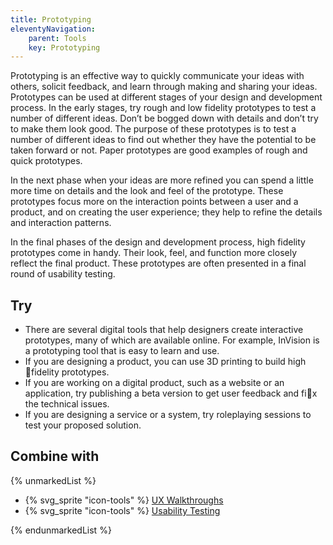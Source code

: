 ```yaml
---
title: Prototyping
eleventyNavigation:
    parent: Tools
    key: Prototyping
---
```


Prototyping is an effective way to quickly communicate your ideas with others, solicit feedback, and learn through
making and sharing your ideas. Prototypes can be used at different stages of your design and development process. In the
early stages, try rough and low fidelity prototypes to test a number of different ideas. Don’t be bogged down with
details and don’t try to make them look good. The purpose of these prototypes is to test a number of different ideas to
find out whether they have the potential to be taken forward or not. Paper prototypes are good examples of rough and
quick prototypes.

In the next phase when your ideas are more refined you can spend a little more time on details and the look and feel of
the prototype. These prototypes focus more on the interaction points between a user and a product, and on creating the
user experience; they help to refine the details and interaction patterns.

In the final phases of the design and development process, high fidelity prototypes come in handy. Their look, feel, and
function more closely reflect the final product. These prototypes are often presented in a final round of usability
testing.

## Try

* There are several digital tools that help designers create interactive prototypes, many of which are available online.
  For example, InVision is a prototyping tool that is easy to learn and use.
* If you are designing a product, you can use 3D printing to build high fidelity prototypes.
* If you are working on a digital product, such as a website or an application, try publishing a beta version to get
  user feedback and fix the technical issues.
* If you are designing a service or a system, try roleplaying sessions to test your proposed solution.

## Combine with

{% unmarkedList %}

* {% svg_sprite "icon-tools" %} [UX Walkthroughs](../../tools/ux-walkthroughs/)
* {% svg_sprite "icon-tools" %} [Usability Testing](../../tools/usability-testing/)

{% endunmarkedList %}
